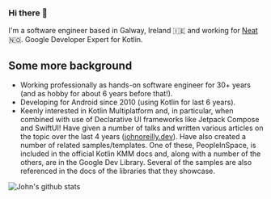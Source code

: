 ### Hi there 👋

I'm a software engineer based in Galway, Ireland 🇮🇪 and working for [Neat](https://twitter.com/neatmeetings) 🇳🇴. Google Developer Expert for Kotlin.

## Some more background
- Working professionally as hands-on software engineer for 30+ years (and as hobby for about 6 years before that!).  
- Developing for Android since 2010 (using Kotlin for last 6 years).
- Keenly interested in Kotlin Multiplatform and, in particular, when combined with use of Declarative UI frameworks like Jetpack Compose and SwiftUI! Have given a number of talks and written various articles on the topic over the last 4 years ([johnoreilly.dev](http://johnoreilly.dev)). Have also created a number of related samples/templates. One of these, PeopleInSpace, is included in the official Kotlin KMM docs and, along with a number of the others, are in the Google Dev Library. Several of the samples are also referenced in the docs of the libraries that they showcase.



![John's github stats](https://github-readme-stats.vercel.app/api?username=joreilly&theme=dracula&show_icons=true&count_private=true)


